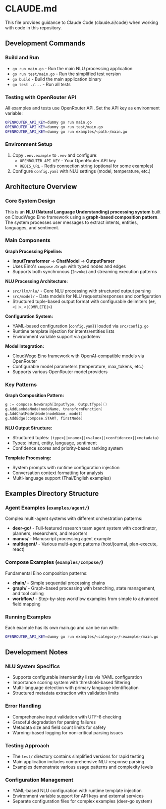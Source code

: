 # CLAUDE.md

This file provides guidance to Claude Code (claude.ai/code) when working with code in this repository.

## Development Commands

### Build and Run
- `go run main.go` - Run the main NLU processing application
- `go run test/main.go` - Run the simplified test version
- `go build` - Build the main application binary
- `go test ./...` - Run all tests

### Testing with OpenRouter API
All examples and tests use OpenRouter API. Set the API key as environment variable:
```bash
OPENROUTER_API_KEY=dummy go run main.go
OPENROUTER_API_KEY=dummy go run test/main.go
OPENROUTER_API_KEY=dummy go run examples/<path>/main.go
```

### Environment Setup
1. Copy `.env.example` to `.env` and configure:
   - `OPENROUTER_API_KEY` - Your OpenRouter API key
   - `REDIS_URL` - Redis connection string (optional for some examples)
2. Configure `config.yaml` with NLU settings (model, temperature, etc.)

## Architecture Overview

### Core System Design
This is an **NLU (Natural Language Understanding) processing system** built on CloudWego Eino framework using a **graph-based composition pattern**. The system processes user messages to extract intents, entities, languages, and sentiment.

### Main Components

**Graph Processing Pipeline:**
- **InputTransformer** → **ChatModel** → **OutputParser**
- Uses Eino's `compose.Graph` with typed nodes and edges
- Supports both synchronous (`Invoke`) and streaming execution patterns

**NLU Processing Architecture:**
- `src/llm/nlu/` - Core NLU processing with structured output parsing
- `src/model/` - Data models for NLU requests/responses and configuration
- Structured tuple-based output format with configurable delimiters (`##`, `<||>`, `<|COMPLETE|>`)

**Configuration System:**
- YAML-based configuration (`config.yaml`) loaded via `src/config.go`
- Runtime template injection for intents/entities lists
- Environment variable support via godotenv

**Model Integration:**
- CloudWego Eino framework with OpenAI-compatible models via OpenRouter
- Configurable model parameters (temperature, max_tokens, etc.)
- Supports various OpenRouter model providers

### Key Patterns

**Graph Composition Pattern:**
```go
g := compose.NewGraph[InputType, OutputType]()
g.AddLambdaNode(nodeName, transformFunction)
g.AddChatModelNode(nodeName, model)
g.AddEdge(compose.START, firstNode)
```

**NLU Output Structure:**
- Structured tuples: `(type<||>name<||>value<||>confidence<||>metadata)`
- Types: intent, entity, language, sentiment
- Confidence scores and priority-based ranking system

**Template Processing:**
- System prompts with runtime configuration injection
- Conversation context formatting for analysis
- Multi-language support (Thai/English examples)

## Examples Directory Structure

### Agent Examples (`examples/agent/`)
Complex multi-agent systems with different orchestration patterns:

- **deer-go/** - Full-featured research team agent system with coordinator, planners, researchers, and reporters
- **manus/** - Manuscript processing agent example  
- **multiagent/** - Various multi-agent patterns (host/journal, plan-execute, react)

### Compose Examples (`examples/compose/`)
Fundamental Eino composition patterns:

- **chain/** - Simple sequential processing chains
- **graph/** - Graph-based processing with branching, state management, and tool calling
- **workflow/** - Step-by-step workflow examples from simple to advanced field mapping

### Running Examples
Each example has its own main.go and can be run with:
```bash
OPENROUTER_API_KEY=dummy go run examples/<category>/<example>/main.go
```

## Development Notes

### NLU System Specifics
- Supports configurable intent/entity lists via YAML configuration
- Importance scoring system with threshold-based filtering
- Multi-language detection with primary language identification
- Structured metadata extraction with validation limits

### Error Handling
- Comprehensive input validation with UTF-8 checking
- Graceful degradation for parsing failures
- Metadata size and field count limits for safety
- Warning-based logging for non-critical parsing issues

### Testing Approach
- The `test/` directory contains simplified versions for rapid testing
- Main application includes comprehensive NLU response parsing
- Examples demonstrate various usage patterns and complexity levels

### Configuration Management
- YAML-based NLU configuration with runtime template injection
- Environment variable support for API keys and external services
- Separate configuration files for complex examples (deer-go system)